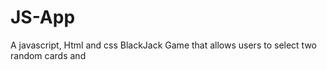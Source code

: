 # JS-App
A javascript, Html and css BlackJack Game that allows users to  select two random cards and 

